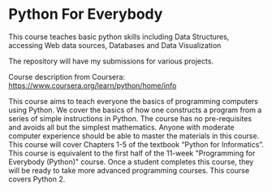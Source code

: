 # Python For Everybody

This course teaches basic python skills including Data Structures, accessing Web data sources, Databases and Data Visualization

The repository will have my submissions for various projects.

Course description from Coursera: https://www.coursera.org/learn/python/home/info

This course aims to teach everyone the basics of programming computers using Python. We cover the basics of how one constructs a program from a series of simple instructions in Python. The course has no pre-requisites and avoids all but the simplest mathematics. Anyone with moderate computer experience should be able to master the materials in this course. This course will cover Chapters 1-5 of the textbook “Python for Informatics”. This course is equivalent to the first half of the 11-week "Programming for Everybody (Python)" course. Once a student completes this course, they will be ready to take more advanced programming courses. This course covers Python 2.
